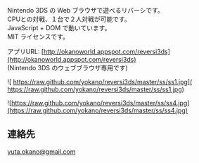 Nintendo 3DS の Web ブラウザで遊べるリバーシです。  
CPUとの対戦、１台で２人対戦が可能です。  
JavaScript + DOM で動いています。  
MIT ライセンスです。  
  
アプリURL: [http://okanoworld.appspot.com/reversi3ds](http://okanoworld.appspot.com/reversi3ds)  
(Nintendo 3DS のウェブブラウザ専用です)  
  
![ https://raw.github.com/yokano/reversi3ds/master/ss/ss1.jpg]( https://raw.github.com/yokano/reversi3ds/master/ss/ss1.jpg)

![https://raw.github.com/yokano/reversi3ds/master/ss/ss4.jpg](https://raw.github.com/yokano/reversi3ds/master/ss/ss4.jpg)

## 連絡先
yuta.okano@gmail.com
